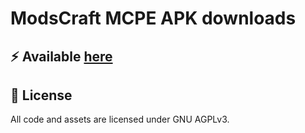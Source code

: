 # ModsCraft MCPE APK downloads

## :zap: Available [here](https://wavEye-Project.github.io/modscraft_mcpe_apk)

## :page_with_curl: License
All code and assets are licensed under GNU AGPLv3.
